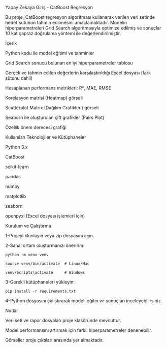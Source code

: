 Yapay Zekaya Giriş - CatBoost Regresyon 

Bu proje, CatBoost regresyon algoritması kullanarak verilen veri setinde hedef sütunun tahmin edilmesini amaçlamaktadır. Modelin hiperparametreleri Grid Search algoritmasıyla optimize edilmiş ve sonuçlar 10 kat çapraz doğrulama yöntemi ile değerlendirilmiştir.

İçerik

Python kodu ile model eğitimi ve tahminler

Grid Search sonucu bulunan en iyi hiperparametreler tablosu

Gerçek ve tahmin edilen değerlerin karşılaştırıldığı Excel dosyası (fark sütunu dahil)

Hesaplanan performans metrikleri: R², MAE, RMSE

Korelasyon matrisi (Heatmap) görseli

Scatterplot Matrix (Dağılım Grafikleri) görseli

Seaborn ile oluşturulan çift grafikler (Pairs Plot)

Özellik önem derecesi grafiği


Kullanılan Teknolojiler ve Kütüphaneler

Python 3.x

CatBoost

scikit-learn

pandas

numpy

matplotlib

seaborn

openpyxl (Excel dosyası işlemleri için)


Kurulum ve Çalıştırma

 1-Projeyi klonlayın veya zip dosyasını açın.
 
 2-Sanal ortam oluşturmanızı öneririm:
 
``` python -m venv venv  ```
 
``` source venv/bin/activate  # Linux/Mac  ```
 
```venv\Scripts\activate     # Windows  ```
 
 3-Gerekli kütüphaneleri yükleyin:
 
``` pip install -r requirements.txt  ```
 
 4-Python dosyasını çalıştırarak modeli eğitin ve sonuçları inceleyebilirsiniz.
 
 
Notlar

Veri seti ve rapor dosyaları proje klasöründe mevcuttur.

Model performansını artırmak için farklı hiperparametreler denenebilir.

Görseller proje çıktıları arasında yer almaktadır.



